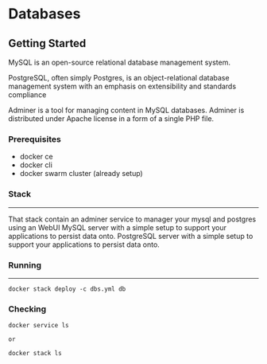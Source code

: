 # Databases

## Getting Started

MySQL is an open-source relational database management system.

PostgreSQL, often simply Postgres, is an object-relational database management system with an emphasis on extensibility and standards compliance

Adminer is a tool for managing content in MySQL databases. Adminer is distributed under Apache license in a form of a single PHP file.

### Prerequisites

* docker ce
* docker cli
* docker swarm cluster (already setup)

### Stack

---

That stack contain an adminer service to manager your mysql and postgres using an WebUI
MySQL server with a simple setup to support your applications to persist data onto.
PostgreSQL server with a simple setup to support your applications to persist data onto.

### Running

---

```(shell)
docker stack deploy -c dbs.yml db
```

### Checking

```(shell)
docker service ls

or

docker stack ls
```
